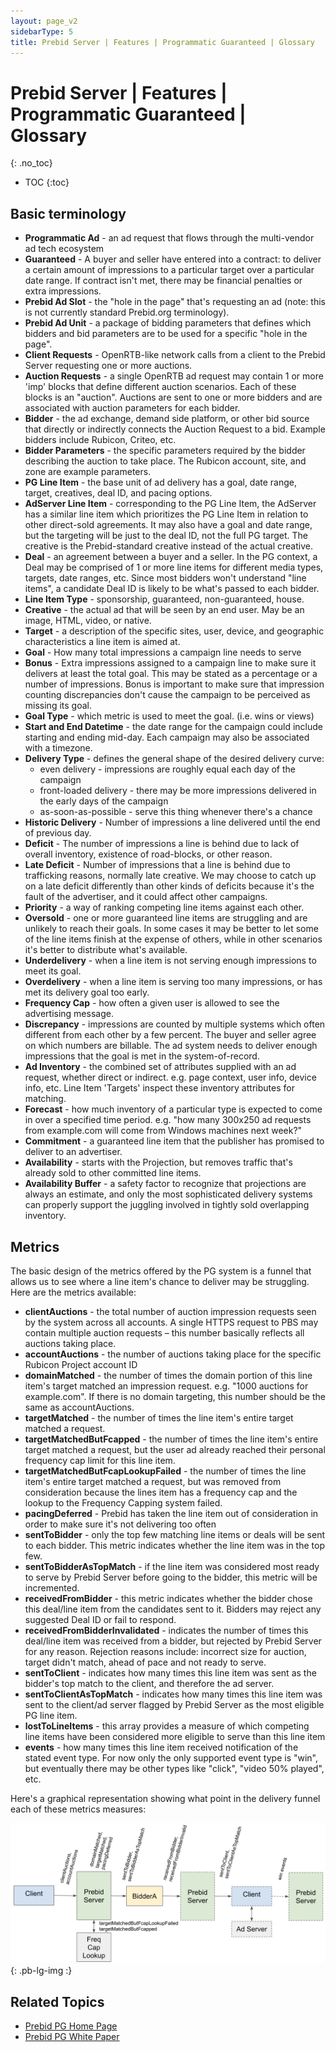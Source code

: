 ```yaml
---
layout: page_v2
sidebarType: 5
title: Prebid Server | Features | Programmatic Guaranteed | Glossary
---
```


# Prebid Server | Features | Programmatic Guaranteed | Glossary
{: .no_toc}

* TOC
{:toc}

## Basic terminology

- **Programmatic Ad** - an ad request that flows through the multi-vendor ad tech ecosystem
- **Guaranteed** - A buyer and seller have entered into a contract: to deliver a certain amount of impressions to a particular target over a particular date range. If contract isn't met, there may be financial penalties or extra impressions.
- **Prebid Ad Slot** - the "hole in the page" that's requesting an ad (note: this is not currently standard Prebid.org terminology).
- **Prebid Ad Unit** - a package of bidding parameters that defines which bidders and bid parameters are to be used for a specific "hole in the page".
- **Client Requests** - OpenRTB-like network calls from a client to the Prebid Server requesting one or more auctions.
- **Auction Requests** - a single OpenRTB ad request may contain 1 or more 'imp' blocks that define different auction scenarios. Each of these blocks is an "auction". Auctions are sent to one or more bidders and are associated with auction parameters for each bidder.
- **Bidder** - the ad exchange, demand side platform, or other bid source that directly or indirectly connects the Auction Request to a bid. Example bidders include Rubicon, Criteo, etc.
- **Bidder Parameters** - the specific parameters required by the bidder describing the auction to take place. The Rubicon account, site, and zone are example parameters.
- **PG Line Item** - the base unit of ad delivery has a goal, date range, target, creatives, deal ID, and pacing options.
- **AdServer Line Item** - corresponding to the PG Line Item, the AdServer has a similar line item which prioritizes the PG Line Item in relation to other direct-sold agreements. It may also have a goal and date range, but the targeting will be just to the deal ID, not the full PG target. The creative is the Prebid-standard creative instead of the actual creative.
- **Deal** - an agreement between a buyer and a seller. In the PG context, a Deal may be comprised of 1 or more line items for different media types, targets, date ranges, etc. Since most bidders won't understand "line items", a candidate Deal ID is likely to be what's passed to each bidder.
- **Line Item Type** - sponsorship, guaranteed, non-guaranteed, house. 
- **Creative** - the actual ad that will be seen by an end user. May be an image, HTML, video, or native.
- **Target** - a description of the specific sites, user, device, and geographic characteristics a line item is aimed at.
- **Goal** - How many total impressions a campaign line needs to serve
- **Bonus** - Extra impressions assigned to a campaign line to make sure it delivers at least the total goal. This may be stated as a percentage or a number of impressions. Bonus is important to make sure that impression counting discrepancies don't cause the campaign to be perceived as missing its goal.
- **Goal Type** - which metric is used to meet the goal. (i.e. wins or views) 
- **Start and End Datetime** - the date range for the campaign could include starting and ending mid-day. Each campaign may also be associated with a timezone. 
- **Delivery Type** - defines the general shape of the desired delivery curve: 
    - even delivery - impressions are roughly equal each day of the campaign
    - front-loaded delivery - there may be more impressions delivered in the early days of the campaign
    - as-soon-as-possible - serve this thing whenever there's a chance
- **Historic Delivery** - Number of impressions a line delivered until the end of previous day.
- **Deficit** - The number of impressions a line is behind due to lack of overall inventory, existence of road-blocks, or other reason.
- **Late Deficit** - Number of impressions that a line is behind due to trafficking reasons, normally late creative. We may choose to catch up on a late deficit differently than other kinds of deficits because it's the fault of the advertiser, and it could affect other campaigns.
- **Priority** - a way of ranking competing line items against each other.
- **Oversold** - one or more guaranteed line items are struggling and are unlikely to reach their goals. In some cases it may be better to let some of the line items finish at the expense of others, while in other scenarios it's better to distribute what's available. 
- **Underdelivery** - when a line item is not serving enough impressions to meet its goal.
- **Overdelivery** - when a line item is serving too many impressions, or has met its delivery goal too early.
- **Frequency Cap** - how often a given user is allowed to see the advertising message.
- **Discrepancy** - impressions are counted by multiple systems which often different from each other by a few percent. The buyer and seller agree on which numbers are billable. The ad system needs to deliver enough impressions that the goal is met in the system-of-record.
- **Ad Inventory** - the combined set of attributes supplied with an ad request, whether direct or indirect. e.g. page context, user info, device info, etc. Line Item 'Targets' inspect these inventory attributes for matching.
- **Forecast** - how much inventory of a particular type is expected to come in over a specified time period. e.g. "how many 300x250 ad requests from example.com will come from Windows machines next week?"
- **Commitment** - a guaranteed line item that the publisher has promised to deliver to an advertiser.
- **Availability** - starts with the Projection, but removes traffic that's already sold to other committed line items.
- **Availability Buffer** - a safety factor to recognize that projections are always an estimate, and only the most sophisticated delivery systems can properly support the juggling involved in tightly sold overlapping inventory.

## Metrics

The basic design of the metrics offered by the PG system is a funnel that allows us to see where a line item's chance to deliver may be struggling. Here are the metrics available:

- **clientAuctions** - the total number of auction impression requests seen by the system across all accounts. A single HTTPS request to PBS may contain multiple auction requests – this number basically reflects all auctions taking place.
- **accountAuctions** - the number of auctions taking place for the specific Rubicon Project account ID
- **domainMatched** - the number of times the domain portion of this line item's target matched an impression request. e.g. "1000 auctions for example.com". If there is no domain targeting, this number should be the same as accountAuctions.
- **targetMatched** - the number of times the line item's entire target matched a request.
- **targetMatchedButFcapped** - the number of times the line item's entire target matched a request, but the user ad already reached their personal frequency cap limit for this line item.
- **targetMatchedButFcapLookupFailed** - the number of times the line item's entire target matched a request, but was removed from consideration because the lines item has a frequency cap and the lookup to the Frequency Capping system failed.
- **pacingDeferred** - Prebid has taken the line item out of consideration in order to make sure it's not delivering too often
- **sentToBidder** - only the top few matching line items or deals will be sent to each bidder. This metric indicates whether the line item was in the top few.
- **sentToBidderAsTopMatch** - if the line item was considered most ready to serve by Prebid Server before going to the bidder, this metric will be incremented.
- **receivedFromBidder** - this metric indicates whether the bidder chose this deal/line item from the candidates sent to it. Bidders may reject any suggested Deal ID or fail to respond.
- **receivedFromBidderInvalidated** - indicates the number of times this deal/line item was received from a bidder, but rejected by Prebid Server for any reason. Rejection reasons include: incorrect size for auction, target didn't match, ahead of pace and not ready to serve.
- **sentToClient** - indicates how many times this line item was sent as the bidder's top match to the client, and therefore the ad server.
- **sentToClientAsTopMatch** - indicates how many times this line item was sent to the client/ad server flagged by Prebid Server as the most eligible PG line item.
- **lostToLineItems** - this array provides a measure of which competing line items have been considered more eligible to serve than this line item
- **events** - how many times this line item received notification of the stated event type. For now only the only supported event type is "win", but eventually there may be other types like "click", "video 50% played", etc.

Here's a graphical representation showing what point in the delivery funnel each of these metrics measures:

![PG Metrics](/assets/images/prebid-server/pg/pg-metrics.png){: .pb-lg-img :}

## Related Topics

- [Prebid PG Home Page](/prebid-server/features/pg/pbs-pg-idx.html)
- [Prebid PG White Paper](https://files.prebid.org/pg/Prebid_Programmatic_Guaranteed_White_Paper.pdf)
